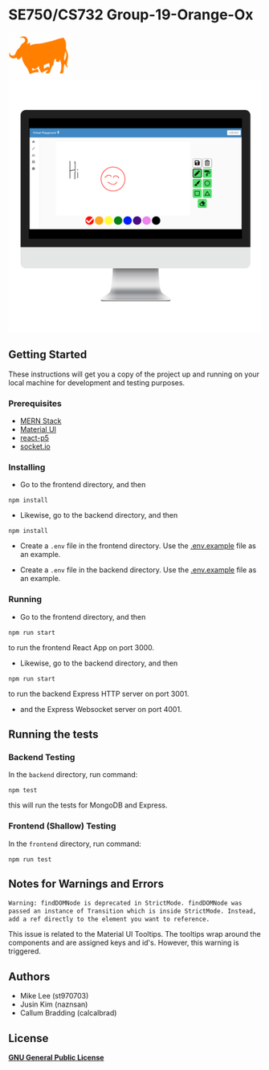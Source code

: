 # SE750/CS732 Group-19-Orange-Ox
<img src="./frontend/src/img/orange-ox.svg" alt="Orange_ox_logo" height="90">
<br/>
<img src="./img/Screenshot_imac_front.png" alt="App_screenshot" width="790">

## Getting Started

These instructions will get you a copy of the project up and running on your local machine for development and testing purposes.

### Prerequisites

* [MERN Stack](https://www.mongodb.com/mern-stack)
* [Material UI](https://material-ui.com/)
* [react-p5](https://www.npmjs.com/package/react-p5)
* [socket.io](https://socket.io/)

### Installing

* Go to the frontend directory, and then
```
npm install
```
* Likewise, go to the backend directory, and then
```
npm install
```
* Create a `.env` file in the frontend directory.
Use the [.env.example](./frontend/.env.example) file as an example.

* Create a `.env` file in the backend directory.
Use the [.env.example](./backend/.env.example) file as an example.

### Running

* Go to the frontend directory, and then
```
npm run start
```
to run the frontend React App on port 3000.

* Likewise, go to the backend directory, and then
```
npm run start
```
to run the backend Express HTTP server on port 3001.
* and the Express Websocket server on port 4001.

## Running the tests

### Backend Testing
In the `backend` directory, run command:
```
npm test
```
this will run the tests for MongoDB and Express.
### Frontend (Shallow) Testing
In the `frontend` directory, run command:
```
npm run test
```

## Notes for Warnings and Errors
```
Warning: findDOMNode is deprecated in StrictMode. findDOMNode was passed an instance of Transition which is inside StrictMode. Instead, add a ref directly to the element you want to reference.
```
This issue is related to the Material UI Tooltips. The tooltips wrap around the components and are assigned keys and id's. However, this warning is triggered.

## Authors

* Mike Lee (st970703)
* Jusin Kim (naznsan)
* Callum Bradding (calcalbrad)

## License

[__GNU General Public License__](LICENSE)
